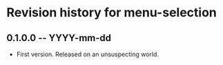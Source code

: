 # Revision history for menu-selection

## 0.1.0.0 -- YYYY-mm-dd

* First version. Released on an unsuspecting world.
